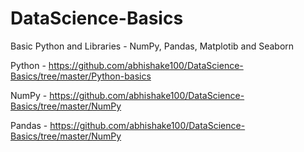 # DataScience-Basics
Basic Python and Libraries - NumPy, Pandas, Matplotib and Seaborn

Python - https://github.com/abhishake100/DataScience-Basics/tree/master/Python-basics

NumPy - https://github.com/abhishake100/DataScience-Basics/tree/master/NumPy

Pandas - https://github.com/abhishake100/DataScience-Basics/tree/master/NumPy
